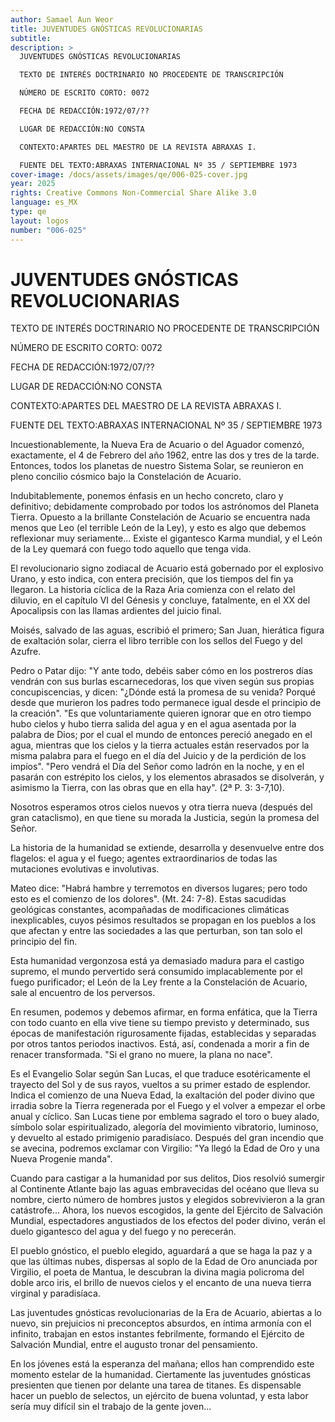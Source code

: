 ```yaml
---
author: Samael Aun Weor
title: JUVENTUDES GNÓSTICAS REVOLUCIONARIAS
subtitle: 
description: >
  JUVENTUDES GNÓSTICAS REVOLUCIONARIAS

  TEXTO DE INTERÉS DOCTRINARIO NO PROCEDENTE DE TRANSCRIPCIÓN

  NÚMERO DE ESCRITO CORTO: 0072

  FECHA DE REDACCIÓN:1972/07/??

  LUGAR DE REDACCIÓN:NO CONSTA

  CONTEXTO:APARTES DEL MAESTRO DE LA REVISTA ABRAXAS I.

  FUENTE DEL TEXTO:ABRAXAS INTERNACIONAL Nº 35 / SEPTIEMBRE 1973
cover-image: /docs/assets/images/qe/006-025-cover.jpg
year: 2025
rights: Creative Commons Non-Commercial Share Alike 3.0
language: es_MX
type: qe
layout: logos
number: "006-025"
---
```

# JUVENTUDES GNÓSTICAS REVOLUCIONARIAS

TEXTO DE INTERÉS DOCTRINARIO NO PROCEDENTE DE TRANSCRIPCIÓN

NÚMERO DE ESCRITO CORTO: 0072

FECHA DE REDACCIÓN:1972/07/??

LUGAR DE REDACCIÓN:NO CONSTA

CONTEXTO:APARTES DEL MAESTRO DE LA REVISTA ABRAXAS I.

FUENTE DEL TEXTO:ABRAXAS INTERNACIONAL Nº 35 / SEPTIEMBRE 1973

Incuestionablemente, la Nueva Era de Acuario o del Aguador comenzó, exactamente, el 4 de Febrero del año 1962, entre las dos y tres de la tarde. Entonces, todos los planetas de nuestro Sistema Solar, se reunieron en pleno concilio cósmico bajo la Constelación de Acuario.

Indubitablemente, ponemos énfasis en un hecho concreto, claro y definitivo; debidamente comprobado por todos los astrónomos del Planeta Tierra. Opuesto a la brillante Constelación de Acuario se encuentra nada menos que Leo (el terrible León de la Ley), y esto es algo que debemos reflexionar muy seriamente... Existe el gigantesco Karma mundial, y el León de la Ley quemará con fuego todo aquello que tenga vida.

El revolucionario signo zodiacal de Acuario está gobernado por el explosivo Urano, y esto indica, con entera precisión, que los tiempos del fin ya llegaron. La historia cíclica de la Raza Aria comienza con el relato del diluvio, en el capítulo VI del Génesis y concluye, fatalmente, en el XX del Apocalipsis con las llamas ardientes del juicio final.

Moisés, salvado de las aguas, escribió el primero; San Juan, hierática figura de exaltación solar, cierra el libro terrible con los sellos del Fuego y del Azufre.

Pedro o Patar dijo: "Y ante todo, debéis saber cómo en los postreros días vendrán con sus burlas escarnecedoras, los que viven según sus propias concupiscencias, y dicen: "¿Dónde está la promesa de su venida? Porqué desde que murieron los padres todo permanece igual desde el principio de la creación". "Es que voluntariamente quieren ignorar que en otro tiempo hubo cielos y hubo tierra salida del agua y en el agua asentada por la palabra de Dios; por el cual el mundo de entonces pereció anegado en el agua, mientras que los cielos y la tierra actuales están reservados por la misma palabra para el fuego en el día del Juicio y de la perdición de los impíos". "Pero vendrá el Día del Señor como ladrón en la noche, y en el pasarán con estrépito los cielos, y los elementos abrasados se disolverán, y asimismo la Tierra, con las obras que en ella hay". (2ª P. 3: 3-7,10).

Nosotros esperamos otros cielos nuevos y otra tierra nueva (después del gran cataclismo), en que tiene su morada la Justicia, según la promesa del Señor.

La historia de la humanidad se extiende, desarrolla y desenvuelve entre dos flagelos: el agua y el fuego; agentes extraordinarios de todas las mutaciones evolutivas e involutivas.

Mateo dice: "Habrá hambre y terremotos en diversos lugares; pero todo esto es el comienzo de los dolores". (Mt. 24: 7-8). Estas sacudidas geológicas constantes, acompañadas de modificaciones climáticas inexplicables, cuyos pésimos resultados se propagan en los pueblos a los que afectan y entre las sociedades a las que perturban, son tan solo el principio del fin.

Esta humanidad vergonzosa está ya demasiado madura para el castigo supremo, el mundo pervertido será consumido implacablemente por el fuego purificador; el León de la Ley frente a la Constelación de Acuario, sale al encuentro de los perversos.

En resumen, podemos y debemos afirmar, en forma enfática, que la Tierra con todo cuanto en ella vive tiene su tiempo previsto y determinado, sus épocas de manifestación rigurosamente fijadas, establecidas y separadas por otros tantos periodos inactivos. Está, así, condenada a morir a fin de renacer transformada. "Si el grano no muere, la plana no nace".

Es el Evangelio Solar según San Lucas, el que traduce esotéricamente el trayecto del Sol y de sus rayos, vueltos a su primer estado de esplendor. Indica el comienzo de una Nueva Edad, la exaltación del poder divino que irradia sobre la Tierra regenerada por el Fuego y el volver a empezar el orbe anual y cíclico. San Lucas tiene por emblema sagrado el toro o buey alado, símbolo solar espiritualizado, alegoría del movimiento vibratorio, luminoso, y devuelto al estado primigenio paradisíaco. Después del gran incendio que se avecina, podremos exclamar con Virgilio: "Ya llegó la Edad de Oro y una Nueva Progenie manda".

Cuando para castigar a la humanidad por sus delitos, Dios resolvió sumergir al Continente Atlante bajo las aguas embravecidas del océano que lleva su nombre, cierto número de hombres justos y elegidos sobrevivieron a la gran catástrofe... Ahora, los nuevos escogidos, la gente del Ejército de Salvación Mundial, espectadores angustiados de los efectos del poder divino, verán el duelo gigantesco del agua y del fuego y no perecerán.

El pueblo gnóstico, el pueblo elegido, aguardará a que se haga la paz y a que las últimas nubes, dispersas al soplo de la Edad de Oro anunciada por Virgilio, el poeta de Mantua, le descubran la divina magia policroma del doble arco iris, el brillo de nuevos cielos y el encanto de una nueva tierra virginal y paradisíaca.

Las juventudes gnósticas revolucionarias de la Era de Acuario, abiertas a lo nuevo, sin prejuicios ni preconceptos absurdos, en íntima armonía con el infinito, trabajan en estos instantes febrilmente, formando el Ejército de Salvación Mundial, entre el augusto tronar del pensamiento.

En los jóvenes está la esperanza del mañana; ellos han comprendido este momento estelar de la humanidad. Ciertamente las juventudes gnósticas presienten que tienen por delante una tarea de titanes. Es dispensable hacer un pueblo de selectos, un ejército de buena voluntad, y esta labor sería muy difícil sin el trabajo de la gente joven...

